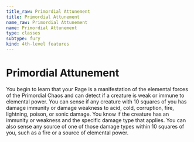 ```yaml
---
title_raw: Primordial Attunement
title: Primordial Attunement
name_raw: Primordial Attunement
name: Primordial Attunement
type: classes
subtype: fury
kind: 4th-level features
---
```


# Primordial Attunement

You begin to learn that your Rage is a manifestation of the elemental forces of the Primordial Chaos and can detect if a creature is weak or immune to elemental power. You can sense if any creature with 10 squares of you has damage immunity or damage weakness to acid, cold, corruption, fire, lightning, poison, or sonic damage. You know if the creature has an immunity or weakness and the specific damage type that applies. You can also sense any source of one of those damage types within 10 squares of you, such as a fire or a source of elemental power.
